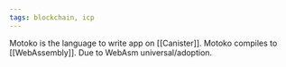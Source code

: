 ```yaml
---
tags: blockchain, icp
---
```


Motoko is the language to write app on [[Canister]].
Motoko compiles to [[WebAssembly]]. Due to WebAsm universal/adoption.

